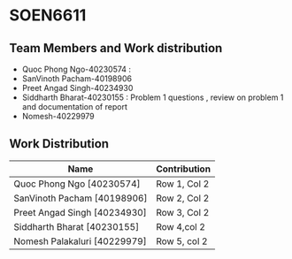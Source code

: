 # SOEN6611
## Team Members and Work distribution
* Quoc Phong Ngo-40230574 :
* SanVinoth Pacham-40198906  
* Preet Angad Singh-40234930
* Siddharth Bharat-40230155   : Problem 1 questions , review on problem 1 and documentation of report
* Nomesh-40229979
## Work Distribution

| Name | Contribution |
|----------|----------|
| Quoc Phong Ngo [40230574] | Row 1, Col 2 |
| SanVinoth Pacham [40198906] | Row 2, Col 2 |
|Preet Angad Singh [40234930] | Row 3, Col 2 |
| Siddharth Bharat [40230155] | Row 4,col 2 |
|Nomesh Palakaluri [40229979] | Row 5, col 2 |

